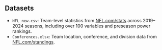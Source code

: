 ## Datasets

- `NFL_new.csv`: Team-level statistics from [NFL.com/stats](https://www.nfl.com/stats/team-stats/) across 2019–2024 seasons, including over 100 variables and preseason power rankings.
- `Conferences.xlsx`: Team location, conference, and division data from [NFL.com/standings](https://www.nfl.com/standings/).
